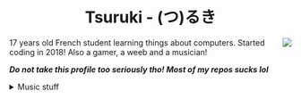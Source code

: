 <div align="center">
  <h1>Tsuruki - (つ)るき</h1>
  
</div>

<a href="https://discord.com/users/332082083604463616">
    <img src="https://lanyard.cnrad.dev/api/332082083604463616?animated=true&idleMessage=touching+grass" align="right"> 
</a>

17 years old French student learning things about computers. Started coding in 2018!
Also a gamer, a weeb and a musician!

***Do not take this profile too seriously tho! Most of my repos sucks lol***

<details>
<summary>Music stuff</summary>

[![spotify-github-profile](https://spotify-github-profile.vercel.app/api/view?uid=fuljyal01aq1ipw3j2gjyrm28&cover_image=true&theme=natemoo-re&bar_color=53b14f&bar_color_cover=true)](https://spotify-github-profile.vercel.app/api/view?uid=fuljyal01aq1ipw3j2gjyrm28&redirect=true)

[![lastfm-scrobbles](https://lastfm-recently-played.vercel.app/api?user=MuNsterGFX&loved=true&count=3&width=320)](https://www.last.fm/user/MuNsterGFX)
</details>
  
